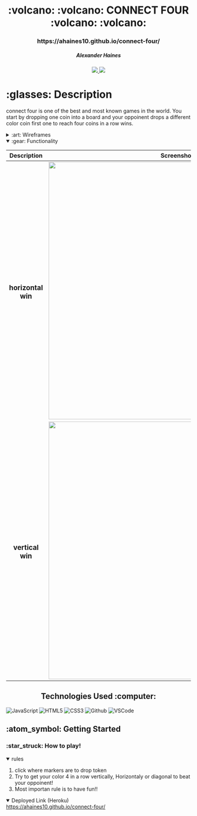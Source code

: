 <div align="center">
   <h1>:volcano: :volcano: CONNECT FOUR :volcano: :volcano: </h1>
   <h3> https://ahaines10.github.io/connect-four/</h3>
   <h5>Alexander Haines</h5>                             
   <a href="https://www.linkedin.com/in/alexander-haines-9a9956238/" target="_blank">
      <img src="https://img.shields.io/badge/-yourlinkedin.com/in/alexander-haines-9a9956238-blue?style=flat&logo=Linkedin&logoColor=white">
   </a> 
   <a href="alexanderhaines14@gmail.com" target="_blank">
      <img src="https://img.shields.io/badge/-alexanderhaines14@gmail.com>-c14438?style=flat&logo=Gmail&logoColor=white">
   </a>
</div>

<h1>:glasses: Description</h1>
<p>connect four is one of the best and most known games in the world. You start by dropping one coin into a board and your oppoinent drops a different color coin first one to reach four coins in a row wins.   </p>


<details>
<summary> :art: Wireframes</summary>

| Description | Screenshot |
|------------ | ------------|
| <h3 align="center">Start screen</h3> | <img src="https://i.imgur.com/9D30xAT.png" width="700"/>
| <h3 align="center">Diagonal Win</h3> | <img src="https://i.imgur.com/AWAxMoE.png" width="700"> |
</details>

<details open>
<summary> :gear: Functionality</summary>

| Description | Screenshot |
|------------ | ------------|
| <h3 align="center">horizontal win</h3> | <img src="https://i.imgur.com/OQBGhyb.png" width="700"/> |
| <h3 align="center">vertical win</h3> | <img src="https://i.imgur.com/vTDnkcT.png" width="700"/> |
</details>
<div align = center><h2>Technologies Used :computer:</h2></div>

![JavaScript](https://img.shields.io/badge/-JavaScript-333?style=flat&logo=javascript)
![HTML5](https://img.shields.io/badge/-HTML5-333?style=flat&logo=html5) 
![CSS3](https://img.shields.io/badge/-CSS-333?style=flat&logo=css3)
![Github](https://img.shields.io/badge/-GitHub-333?style=flat&logo=github)
![VSCode](https://img.shields.io/badge/-VS_Code-333?style=flat&logo=visualstudio)

<h2> :atom_symbol: Getting Started </h2>

<h3> :star_struck: How to play! </h3>
<details open>
<summary>rules</summary>
<ol>
<li>click where markers are to drop token</li>
<li>Try to get your color 4 in a row vertically, Horizontaly or diagonal to beat your oppoinent!</li>
<li>Most importan rule is to have fun!!</li>
</ol>
</details>





<details open>   
<summary>Deployed Link (Heroku)</summary>
<a href="https://ahaines10.github.io/connect-four/">https://ahaines10.github.io/connect-four/</a>